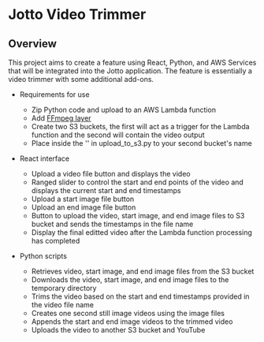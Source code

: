 # Jotto Video Trimmer

## Overview

This project aims to create a feature using React, Python, and AWS Services that will be integrated into the Jotto application. The feature is essentially a video trimmer with some additional add-ons.

* Requirements for use  
    * Zip Python code and upload to an AWS Lambda function  
    * Add [FFmpeg layer](https://serverlessrepo.aws.amazon.com/applications/us-east-1/145266761615/ffmpeg-lambda-layer)  
    * Create two S3 buckets, the first will act as a trigger for the Lambda function and the second will contain the video output  
    * Place inside the '' in upload_to_s3.py to your second bucket's name

* React interface  
    * Upload a video file button and displays the video  
    * Ranged slider to control the start and end points of the video and displays the current start and end timestamps  
    * Upload a start image file button  
    * Upload an end image file button  
    * Button to upload the video, start image, and end image files to S3 bucket and sends the timestamps in the file name  
    * Display the final editted video after the Lambda function processing has completed

* Python scripts  
    * Retrieves video, start image, and end image files from the S3 bucket  
    * Downloads the video, start image, and end image files to the temporary directory  
    * Trims the video based on the start and end timestamps provided in the video file name  
    * Creates one second still image videos using the image files  
    * Appends the start and end image videos to the trimmed video  
    * Uploads the video to another S3 bucket and YouTube